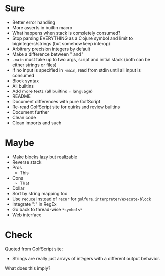 Sure
====
- Better error handling
 - More asserts in builtin macro
 - What happens when stack is completely consumed?
- Stop parsing EVERYTHING as a Clojure symbol and limit to bigintegers/strings (but somehow keep interop)
 - Arbitrary precision integers by default
 - Make a difference between " and '
- `-main` must take up to two args, script and initial stack (both can be either strings or files)
 - If no input is specified in `-main`, read from stdin until all input is consumed
- Block syntax
- All builtins
- Add more tests (all builtins + language)
- README
 - Document differences with pure GolfScript
- Re-read GolfScript site for quirks and review builtins
- Document further
- Clean code
 - Clean imports and such

Maybe
=====
- Make blocks lazy but realizable
- Reverse stack
 - Pros
     - This
 - Cons
     - That
- Dollar
 - Sort by string mapping too
- Use `reduce` instead of `recur` for `golfure.interpreter/execute-block`
- Integrate ":" in RegEx
- Go back to thread-wise `*symbols*`
- Web interface

Check
=====
Quoted from GolfScript site:

- Strings are really just arrays of integers with a different output behavior.

What does this imply?